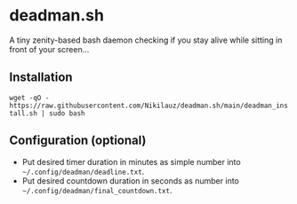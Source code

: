 # deadman.sh
A tiny zenity-based bash daemon checking if you stay alive while sitting in front of your screen...
## Installation
`wget -qO - https://raw.githubusercontent.com/Nikilauz/deadman.sh/main/deadman_install.sh | sudo bash`
## Configuration (optional)
 - Put desired timer duration in minutes as simple number into `~/.config/deadman/deadline.txt`.
 - Put desired countdown duration in seconds as number into `~/.config/deadman/final_countdown.txt`.
